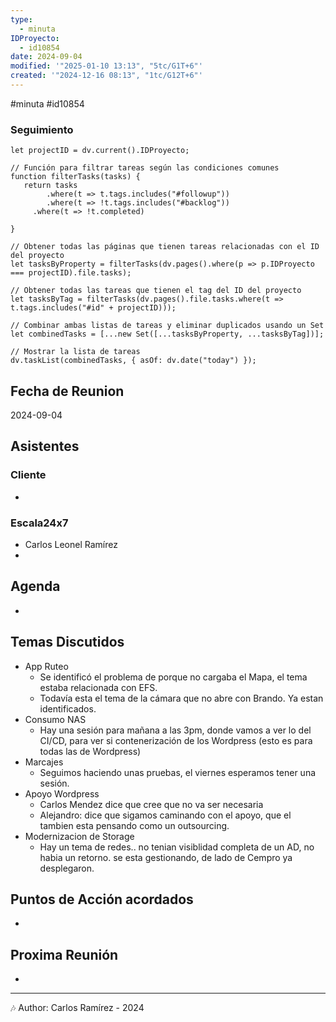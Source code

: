 ```yaml
---
type:
  - minuta
IDProyecto:
  - id10854
date: 2024-09-04
modified: '"2025-01-10 13:13", "5tc/G1T+6"'
created: '"2024-12-16 08:13", "1tc/G12T+6"'
---
```

#minuta 
#id10854

### Seguimiento

```dataviewjs
let projectID = dv.current().IDProyecto;

// Función para filtrar tareas según las condiciones comunes
function filterTasks(tasks) {
   return tasks
        .where(t => t.tags.includes("#followup"))
        .where(t => !t.tags.includes("#backlog"))
     .where(t => !t.completed)
        
}

// Obtener todas las páginas que tienen tareas relacionadas con el ID del proyecto
let tasksByProperty = filterTasks(dv.pages().where(p => p.IDProyecto === projectID).file.tasks);

// Obtener todas las tareas que tienen el tag del ID del proyecto
let tasksByTag = filterTasks(dv.pages().file.tasks.where(t => t.tags.includes("#id" + projectID)));

// Combinar ambas listas de tareas y eliminar duplicados usando un Set
let combinedTasks = [...new Set([...tasksByProperty, ...tasksByTag])];

// Mostrar la lista de tareas
dv.taskList(combinedTasks, { asOf: dv.date("today") });
 ```
## Fecha de Reunion
2024-09-04

## Asistentes

### Cliente
* 
### Escala24x7
- Carlos Leonel Ramírez
-  

## Agenda
* 
## Temas Discutidos
*  App Ruteo
	* Se identificó el problema de porque no cargaba el Mapa, el tema estaba relacionada con EFS.
	* Todavía esta el tema de la cámara que no abre con Brando. Ya estan identificados.
* Consumo NAS 
	* Hay una sesión para mañana a las 3pm, donde vamos a ver lo del CI/CD, para ver si contenerización de los Wordpress (esto es para todas las de Wordpress)
* Marcajes 
	* Seguimos haciendo unas pruebas, el viernes esperamos tener una sesión.
* Apoyo Wordpress
	* Carlos Mendez dice que cree que no va ser necesaria
	* Alejandro: dice que sigamos caminando con el apoyo, que el tambien esta pensando como un outsourcing.
* Modernizacion de Storage
	* Hay un tema de redes.. no tenian visiblidad completa de un AD, no habia un retorno. se esta gestionando, de lado de Cempro ya desplegaron. 

## Puntos de Acción acordados
- 

## Proxima Reunión
*   

---
🎶
Author: Carlos Ramírez - 2024
